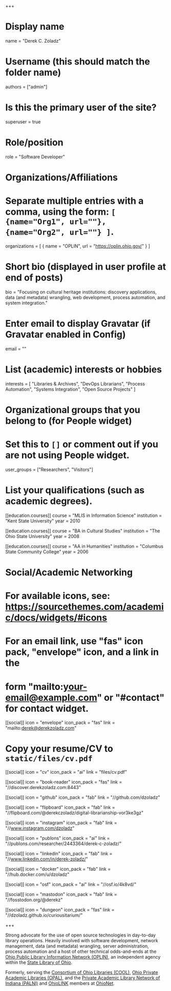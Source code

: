 +++
# Display name
name = "Derek C. Zoladz"

# Username (this should match the folder name)
authors = ["admin"]

# Is this the primary user of the site?
superuser = true

# Role/position
role = "Software Developer"

# Organizations/Affiliations
#   Separate multiple entries with a comma, using the form: `[ {name="Org1", url=""}, {name="Org2", url=""} ]`.
organizations = [ { name = "OPLIN", url = "https://oplin.ohio.gov/" } ]

# Short bio (displayed in user profile at end of posts)
bio = "Focusing on cultural heritage institutions: discovery applications, data (and metadata) wrangling, web development, process automation, and system integration."

# Enter email to display Gravatar (if Gravatar enabled in Config)
email = ""

# List (academic) interests or hobbies
interests = [
  "Libraries & Archives",
  "DevOps Librarians",
  "Process Automation",
  "Systems Integration",
  "Open Source Projects"
]

# Organizational groups that you belong to (for People widget)
#   Set this to `[]` or comment out if you are not using People widget.
user_groups = ["Researchers", "Visitors"]

# List your qualifications (such as academic degrees).
[[education.courses]]
  course = "MLIS in Information Science"
  institution = "Kent State University"
  year = 2010

[[education.courses]]
  course = "BA in Cultural Studies"
  institution = "The Ohio State University"
  year = 2008

[[education.courses]]
  course = "AA in Humanities"
  institution = "Columbus State Community College"
  year = 2006

# Social/Academic Networking
# For available icons, see: https://sourcethemes.com/academic/docs/widgets/#icons
#   For an email link, use "fas" icon pack, "envelope" icon, and a link in the
#   form "mailto:your-email@example.com" or "#contact" for contact widget.

[[social]]
  icon = "envelope"
  icon_pack = "fas"
  link = "mailto:derek@derekzoladz.com"

# Copy your resume/CV to `static/files/cv.pdf`
[[social]]
  icon = "cv"
  icon_pack = "ai"
  link = "files/cv.pdf"

[[social]]
  icon = "book-reader"
  icon_pack = "fas"
  link = "//discover.derekzoladz.com:8443"

[[social]]
  icon = "github"
  icon_pack = "fab"
  link = "//github.com/dzoladz"

[[social]]
  icon = "flipboard"
  icon_pack = "fab"
  link = "//flipboard.com/@derekczoladz/digital-librarianship-vor3ke3gz"

[[social]]
  icon = "instagram"
  icon_pack = "fab"
  link = "//www.instagram.com/dzoladz"
  
[[social]]
  icon = "publons"
  icon_pack = "ai"
  link = "//publons.com/researcher/2443364/derek-c-zoladz/"

[[social]]
  icon = "linkedin"
  icon_pack = "fab"
  link = "//www.linkedin.com/in/derek-zoladz/"

[[social]]
  icon = "docker"
  icon_pack = "fab"
  link = "//hub.docker.com/u/dzoladz"
  
[[social]]
  icon = "osf"
  icon_pack = "ai"
  link = "//osf.io/4k8vd/"
  
[[social]]
  icon = "mastodon"
  icon_pack = "fab"
  link = "//fosstodon.org/@derekz"
  
[[social]]
  icon = "dungeon"
  icon_pack = "fas"
  link = "//dzoladz.github.io/curiousitarium/"
  

+++

Strong advocate for the use of open source technologies in day-to-day library operations. Heavily involved with software development, network management, data (and metadata) wrangling, server administration, process automation and a host of other technical odds-and-ends at the [Ohio Public Library Information Network (OPLIN)](https://www.oplin.ohio.gov/), an independent agency within the [State Library of Ohio](https://library.ohio.gov/).

Formerly, serving the [Consortium of Ohio Libraries (COOL)](http://info.cool-cat.org/), [Ohio Private Academic Libraries (OPAL)](https://opal-libraries.org/), and the [Private Academic Library Network of Indiana (PALNI)](https://www.palni.org/) and [OhioLINK](https://www.ohiolink.edu/) members at [OhioNet](https://www.ohionet.org/).
